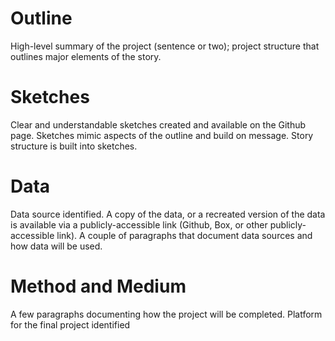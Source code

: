 # Outline #
High-level summary of the project (sentence or two); project structure that outlines major elements of the story.
 
# Sketches #
Clear and understandable sketches created and available on the Github page. 
Sketches mimic aspects of the outline and build on message. Story structure is built into sketches.

# Data #
Data source identified. 
A copy of the data, or a recreated version of the data is available via a publicly-accessible link (Github, Box, or other publicly-accessible link). 
A couple of paragraphs that document data sources and how data will be used.

# Method and Medium #
A few paragraphs documenting how the project will be completed. Platform for the final project identified

